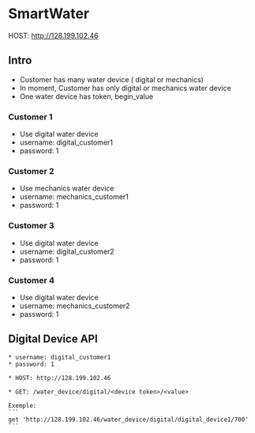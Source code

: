 # SmartWater
HOST: http://128.199.102.46

## Intro

  * Customer has many water device ( digital or mechanics)
  * In moment, Customer has only digital or mechanics water device
  * One water device has token, begin_value


### Customer 1
  * Use digital water device
  * username: digital_customer1
  * password: 1

### Customer 2
  * Use mechanics water device
  * username: mechanics_customer1
  * password: 1

### Customer 3
  * Use digital water device
  * username: digital_customer2
  * password: 1

### Customer 4
  * Use digital water device
  * username: mechanics_customer2
  * password: 1

## Digital Device API

    * username: digital_customer1
    * password: 1

    * HOST: http://128.199.102.46

    * GET: /water_device/digital/<device token>/<value>

    Exemple:
    ```
    get 'http://128.199.102.46/water_device/digital/digital_device1/700'
    ```
